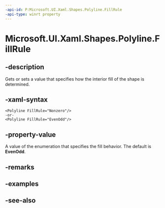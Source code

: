 ```yaml
---
-api-id: P:Microsoft.UI.Xaml.Shapes.Polyline.FillRule
-api-type: winrt property
---
```


<!-- Property syntax
public Windows.UI.Xaml.Media.FillRule FillRule { get;  set; }
-->

# Microsoft.UI.Xaml.Shapes.Polyline.FillRule

## -description
Gets or sets a value that specifies how the interior fill of the shape is determined.

## -xaml-syntax
```xaml
<Polyline FillRule="Nonzero"/>
-or-
<Polyline FillRule="EvenOdd"/>
```


## -property-value
A value of the enumeration that specifies the fill behavior. The default is **EvenOdd**.

## -remarks

## -examples

## -see-also
